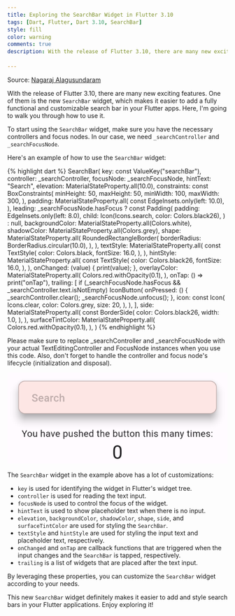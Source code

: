 ```yaml
---
title: Exploring the SearchBar Widget in Flutter 3.10
tags: [Dart, Flutter, Dart 3.10, SearchBar]
style: fill
color: warning
comments: true
description: With the release of Flutter 3.10, there are many new exciting features. One of them is the new `SearchBar` widget, which makes it easier to add a fully functional and customizable search bar in your Flutter apps. Here, I'm going to walk you through how to use it.

---
```

Source: [Nagaraj Alagusundaram](https://www.nagaraj.com.au)

With the release of Flutter 3.10, there are many new exciting features. One of them is the new `SearchBar` widget, which makes it easier to add a fully functional and customizable search bar in your Flutter apps. Here, I'm going to walk you through how to use it.

To start using the `SearchBar` widget, make sure you have the necessary controllers and focus nodes. In our case, we need `_searchController` and `_searchFocusNode`.

Here's an example of how to use the `SearchBar` widget:

{% highlight dart %}
SearchBar(
  key: const ValueKey("searchBar"),
  controller: _searchController,
  focusNode: _searchFocusNode,
  hintText: "Search",
  elevation: MaterialStateProperty.all<double>(10.0),
  constraints: const BoxConstraints(
    minHeight: 50,
    maxHeight: 50,
    minWidth: 100,
    maxWidth: 300,
  ),
  padding: MaterialStateProperty.all<EdgeInsets>(
    const EdgeInsets.only(left: 10.0),
  ),
  leading: _searchFocusNode.hasFocus
      ? const Padding(
          padding: EdgeInsets.only(left: 8.0),
          child: Icon(Icons.search, color: Colors.black26),
        )
      : null,
  backgroundColor: MaterialStateProperty.all<Color>(Colors.white),
  shadowColor: MaterialStateProperty.all<Color>(Colors.grey),
  shape: MaterialStateProperty.all<RoundedRectangleBorder>(
    RoundedRectangleBorder(
      borderRadius: BorderRadius.circular(10.0),
    ),
  ),
  textStyle: MaterialStateProperty.all<TextStyle>(
    const TextStyle(
      color: Colors.black,
      fontSize: 16.0,
    ),
  ),
  hintStyle: MaterialStateProperty.all<TextStyle>(
    const TextStyle(
      color: Colors.black26,
      fontSize: 16.0,
    ),
  ),
  onChanged: (value) {
    print(value);
  },
  overlayColor: MaterialStateProperty.all<Color>(
    Colors.red.withOpacity(0.1),
  ),
  onTap: () => print("onTap"),
  trailing: [
    if (_searchFocusNode.hasFocus &&
        _searchController.text.isNotEmpty)
      IconButton(
        onPressed: () {
          _searchController.clear();
          _searchFocusNode.unfocus();
        },
        icon: const Icon(
          Icons.clear,
          color: Colors.grey,
          size: 20,
        ),
      ),
  ],
  side: MaterialStateProperty.all<BorderSide>(
    const BorderSide(
      color: Colors.black26,
      width: 1.0,
    ),
  ),
  surfaceTintColor: MaterialStateProperty.all<Color>(
    Colors.red.withOpacity(0.1),
  ),
)
{% endhighlight %}

Please make sure to replace _searchController and _searchFocusNode with your actual TextEditingController and FocusNode instances when you use this code. Also, don't forget to handle the controller and focus node's lifecycle (initialization and disposal).

![alt text](https://raw.githubusercontent.com/NaagAlgates/NaagAlgates.github.io/master/assets/img/posts/2023-05-25-exploring-the-searchbar-widget-in-flutter/search.png "search")

The `SearchBar` widget in the example above has a lot of customizations:

- `key` is used for identifying the widget in Flutter's widget tree.
- `controller` is used for reading the text input.
- `focusNode` is used to control the focus of the widget.
- `hintText` is used to show placeholder text when there is no input.
- `elevation`, `backgroundColor`, `shadowColor`, `shape`, `side`, and `surfaceTintColor` are used for styling the `SearchBar`.
- `textStyle` and `hintStyle` are used for styling the input text and placeholder text, respectively.
- `onChanged` and `onTap` are callback functions that are triggered when the input changes and the `SearchBar` is tapped, respectively.
- `trailing` is a list of widgets that are placed after the text input.

By leveraging these properties, you can customize the `SearchBar` widget according to your needs.

This new `SearchBar` widget definitely makes it easier to add and style search bars in your Flutter applications. Enjoy exploring it!